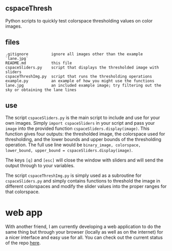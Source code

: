 ## cspaceThresh
Python scripts to quickly test colorspace thresholding values on color images.

## files
    .gitignore          ignore all images other than the example  `lane.jpg`
    README.md           this file
    cspaceSliders.py    script that displays the thresholded image with sliders
    cspaceThreshImg.py  script that runs the thresholding operations
    example.py          an example of how you might use the functions
    lane.jpg            an included example image; try filtering out the sky or obtaining the lane lines
    
## use
The script `cspaceSliders.py` is the main script to include and use for your own images. Simply `import cspaceSliders` in your script and pass your `image` into the provided function `cspaceSliders.display(image)`. This function gives four outputs: the thresholded image, the colorspace used for thresholding, and the lower bounds and upper bounds of the thresholding operation. The full use line would be `binary_image, colorspace, lower_bound, upper_bound = cspaceSliders.display(image)`.

The keys `[q]` and `[esc]` will close the window with sliders and will send the output through to your variables.

The script `cspaceThreshImg.py` is simply used as a subroutine for `cspaceSliders.py` and simply contains functions to threshold the image in different colorspaces and modify the slider values into the proper ranges for that colorspace.

# web app
With another friend, I am currently developing a web application to do the same thing but through your browser (locally as well as on the internet) for a nicer interface and easy use for all. You can check out the current status of the repo [here](https://github.com/alkasm/cspaceThreshWeb).
